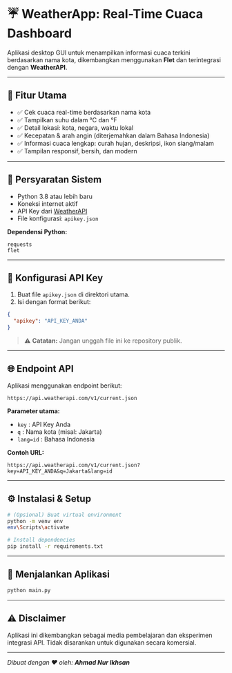 # ☔️ WeatherApp: Real-Time Cuaca Dashboard

Aplikasi desktop GUI untuk menampilkan informasi cuaca terkini berdasarkan nama kota, dikembangkan menggunakan **Flet** dan terintegrasi dengan **WeatherAPI**.

---

## 📅 Fitur Utama

* ✅ Cek cuaca real-time berdasarkan nama kota
* ✅ Tampilkan suhu dalam °C dan °F
* ✅ Detail lokasi: kota, negara, waktu lokal
* ✅ Kecepatan & arah angin (diterjemahkan dalam Bahasa Indonesia)
* ✅ Informasi cuaca lengkap: curah hujan, deskripsi, ikon siang/malam
* ✅ Tampilan responsif, bersih, dan modern

---

## 🦠 Persyaratan Sistem

* Python 3.8 atau lebih baru
* Koneksi internet aktif
* API Key dari [WeatherAPI](https://www.weatherapi.com/)
* File konfigurasi: `apikey.json`

**Dependensi Python:**

```
requests
flet
```

---

## 🔐 Konfigurasi API Key

1. Buat file `apikey.json` di direktori utama.
2. Isi dengan format berikut:

```json
{
  "apikey": "API_KEY_ANDA"
}
```

> ⚠️ **Catatan:** Jangan unggah file ini ke repository publik.

---

## 🌐 Endpoint API

Aplikasi menggunakan endpoint berikut:

```
https://api.weatherapi.com/v1/current.json
```

**Parameter utama:**

* `key` : API Key Anda
* `q` : Nama kota (misal: Jakarta)
* `lang=id` : Bahasa Indonesia

**Contoh URL:**

```
https://api.weatherapi.com/v1/current.json?key=API_KEY_ANDA&q=Jakarta&lang=id
```

---

## ⚙️ Instalasi & Setup

```bash
# (Opsional) Buat virtual environment
python -m venv env
env\Scripts\activate

# Install dependencies
pip install -r requirements.txt
```

---

## 🚀 Menjalankan Aplikasi

```bash
python main.py
```

---

## ⚠️ Disclaimer

Aplikasi ini dikembangkan sebagai media pembelajaran dan eksperimen integrasi API. Tidak disarankan untuk digunakan secara komersial.

---

*Dibuat dengan ❤️ oleh: **Ahmad Nur Ikhsan***
